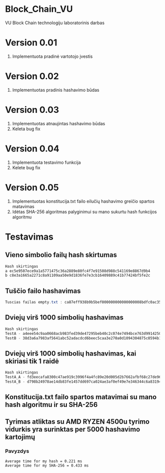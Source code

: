 # Block_Chain_VU
VU Block Chain technologiju laboratorinis darbas

# Version 0.01

  1. Implementuota pradinė vartotojo įvestis

# Version 0.02

  1. Implementuotas pradinis hashavimo būdas

# Version 0.03

  1. Implementuotas atnaujintas hashavimo būdas
  2. Keleta bug fix

# Version 0.04

  1. Implementuota testavimo funkcija
  2. Kelete bug fix

# Version 0.05

  1. Implementuotas konstitucija.txt failo eilučių hashavimo greičio spartos matavimas
  2. Idėtas SHA-256 algoritmas palyginimui su mano sukurtu hash funkcijos algoritmu

# Testavimas

  ## Vieno simbolio failų hash skirtumas

  ``` powershell
  Hash skirtingas
  a ec5e9507ece9a1a5771475c36a2889e80fc4f7e91508d988c541169e8867d9b4
  b c8e3a1665a2271c8a91109aa50e9d1836fe7e3cb16409889c41b77424bf5fe2c
  ```

  ## Tuščio failo hashavimas

  ``` powershell
  Tuscias failas empty.txt : ca87eff938b9b5bef000000000000000008bdfc0ac35140ff739cddddddddddd
  ```

  ## Dviejų virš 1000 simbolių hashavimas

  ``` powershell
  Hash skirtingas
  TestA - a4eee54c9aa0668acb983fed39de47295beb40c2c074e7494bce763d99142506
  TestB - 38d3a6a7983af5641abc52adacdcd6beec5caa3e270a0d1094304875c0594b14
  ```

  ## Dviejų virš 1000 simbolių hashavimas, kai skiriasi tik 1 raidė

  ``` powershell
  Hash skirtingas
  TestA_A - fd3eecafa8300c47ae919c3996f4a4fc89e20d005d2b7662afbf68c27de96e96
  TestA_B - d798b24978ae14db83fe1457dd697ca024ae3af0ef49e7e346344c6a83194a7e
  ```

  ## Konstitucija.txt failo spartos matavimai su mano hash algoritmu ir su SHA-256
  ## Tyrimas atliktas su AMD RYZEN 4500u tyrimo vidurkis yra surinktas per 5000 hashavimo kartojimų

  ### Pavyzdys
  ```
  Average time for my hash = 0.221 ms
  Average time for my SHA-256 = 0.433 ms
  ```
